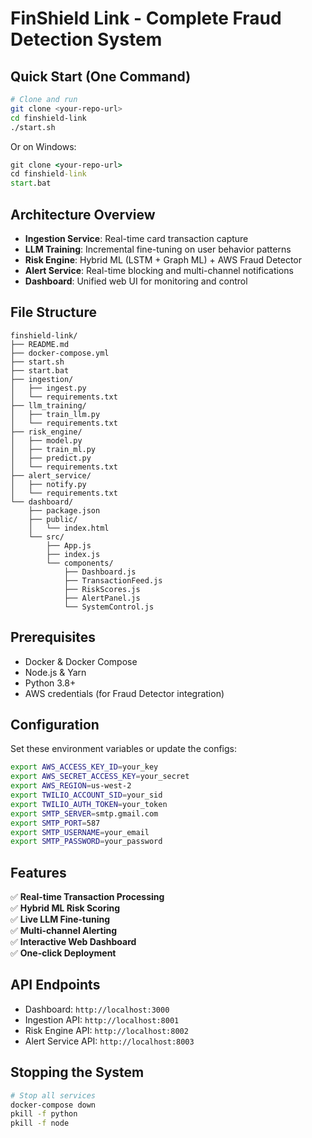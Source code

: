 # FinShield Link - Complete Fraud Detection System

## Quick Start (One Command)

```bash
# Clone and run
git clone <your-repo-url>
cd finshield-link
./start.sh
```

Or on Windows:
```cmd
git clone <your-repo-url>
cd finshield-link
start.bat
```

## Architecture Overview

- **Ingestion Service**: Real-time card transaction capture
- **LLM Training**: Incremental fine-tuning on user behavior patterns
- **Risk Engine**: Hybrid ML (LSTM + Graph ML) + AWS Fraud Detector
- **Alert Service**: Real-time blocking and multi-channel notifications
- **Dashboard**: Unified web UI for monitoring and control

## File Structure

```
finshield-link/
├── README.md
├── docker-compose.yml
├── start.sh
├── start.bat
├── ingestion/
│   ├── ingest.py
│   └── requirements.txt
├── llm_training/
│   ├── train_llm.py
│   └── requirements.txt
├── risk_engine/
│   ├── model.py
│   ├── train_ml.py
│   ├── predict.py
│   └── requirements.txt
├── alert_service/
│   ├── notify.py
│   └── requirements.txt
└── dashboard/
    ├── package.json
    ├── public/
    │   └── index.html
    └── src/
        ├── App.js
        ├── index.js
        └── components/
            ├── Dashboard.js
            ├── TransactionFeed.js
            ├── RiskScores.js
            ├── AlertPanel.js
            └── SystemControl.js
```

## Prerequisites

- Docker & Docker Compose
- Node.js & Yarn
- Python 3.8+
- AWS credentials (for Fraud Detector integration)

## Configuration

Set these environment variables or update the configs:

```bash
export AWS_ACCESS_KEY_ID=your_key
export AWS_SECRET_ACCESS_KEY=your_secret
export AWS_REGION=us-west-2
export TWILIO_ACCOUNT_SID=your_sid
export TWILIO_AUTH_TOKEN=your_token
export SMTP_SERVER=smtp.gmail.com
export SMTP_PORT=587
export SMTP_USERNAME=your_email
export SMTP_PASSWORD=your_password
```

## Features

✅ **Real-time Transaction Processing**  
✅ **Hybrid ML Risk Scoring**  
✅ **Live LLM Fine-tuning**  
✅ **Multi-channel Alerting**  
✅ **Interactive Web Dashboard**  
✅ **One-click Deployment**  

## API Endpoints

- Dashboard: `http://localhost:3000`
- Ingestion API: `http://localhost:8001`
- Risk Engine API: `http://localhost:8002`
- Alert Service API: `http://localhost:8003`

## Stopping the System

```bash
# Stop all services
docker-compose down
pkill -f python
pkill -f node
```

